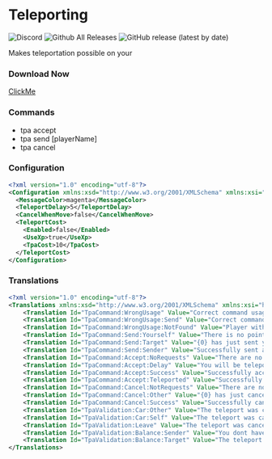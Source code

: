 # Teleporting
![Discord](https://img.shields.io/discord/742861338233274418?label=Discord&logo=Discord) ![Github All Releases](https://img.shields.io/github/downloads/F-Plugins/Teleporting/total?label=Downloads) ![GitHub release (latest by date)](https://img.shields.io/github/v/release/F-Plugins/Teleporting?label=Version)

Makes teleportation possible on your 

### Download Now
[ClickMe](https://github.com/F-Plugins/Teleporting/releases)

### Commands
- tpa accept
- tpa send [playerName]
- tpa cancel

### Configuration
```xml
<?xml version="1.0" encoding="utf-8"?>
<Configuration xmlns:xsd="http://www.w3.org/2001/XMLSchema" xmlns:xsi="http://www.w3.org/2001/XMLSchema-instance">
  <MessageColor>magenta</MessageColor>
  <TeleportDelay>5</TeleportDelay>
  <CancelWhenMove>false</CancelWhenMove>
  <TeleportCost>
    <Enabled>false</Enabled>
    <UseXp>true</UseXp>
    <TpaCost>10</TpaCost>
  </TeleportCost>
</Configuration>
```

### Translations
```xml
<?xml version="1.0" encoding="utf-8"?>
<Translations xmlns:xsd="http://www.w3.org/2001/XMLSchema" xmlns:xsi="http://www.w3.org/2001/XMLSchema-instance">
    <Translation Id="TpaCommand:WrongUsage" Value="Correct command usage: /tpa &lt;accept|send|cancel&gt;" />
    <Translation Id="TpaCommand:WrongUsage:Send" Value="Correct command usage: /tpa send &lt;playerName&gt;" />
    <Translation Id="TpaCommand:WrongUsage:NotFound" Value="Player with name {0} was not found" />
    <Translation Id="TpaCommand:Send:Yourself" Value="There is no point on sending a tpa request to yourself" />
    <Translation Id="TpaCommand:Send:Target" Value="{0} has just sent you a tpa request. Use &quot;/tpa accept&quot; to accept it or &#xA;/tpa cancel&#xA; to cancel it" />
    <Translation Id="TpaCommand:Send:Sender" Value="Successfully sent a tpa request to {0}. Use &quot;/tpa cancel&quot; to cancel it" />
    <Translation Id="TpaCommand:Accept:NoRequests" Value="There are no tpa requests to accept" />
    <Translation Id="TpaCommand:Accept:Delay" Value="You will be teleported to {0} in {1} seconds" />
    <Translation Id="TpaCommand:Accept:Success" Value="Successfully accepted {0}'s tpa" />
    <Translation Id="TpaCommand:Accept:Teleported" Value="Successfully teleported to {0}" />
    <Translation Id="TpaCommand:Cancel:NotRequests" Value="There are no tpa requests to cancel" />
    <Translation Id="TpaCommand:Cancel:Other" Value="{0} has just cancelled the tpa request" />
    <Translation Id="TpaCommand:Cancel:Success" Value="Successfully canceled the tpa with {0}" />
    <Translation Id="TpaValidation:Car:Other" Value="The teleport was cancelled because {0} is on a car" />
    <Translation Id="TpaValidation:Car:Self" Value="The teleport was cancelled because you are on a car" />
    <Translation Id="TpaValidation:Leave" Value="The teleport was cancelled because {0} left the server" />
    <Translation Id="TpaValidation:Balance:Sender" Value="You dont have enough balance to teleport. Teleport cost: {0}" />
    <Translation Id="TpaValidation:Balance:Target" Value="The teleport was cancelled because {0} does not have enough balance" />
</Translations>
```
